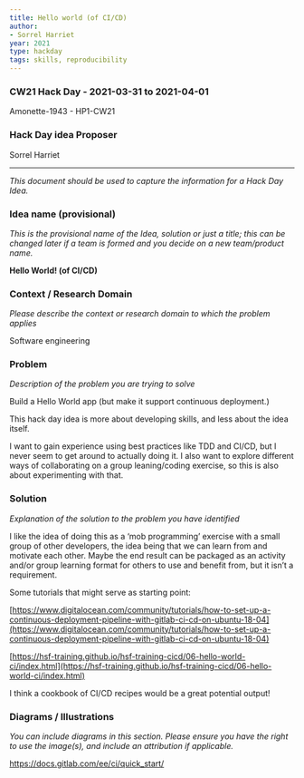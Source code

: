 ```yaml
---
title: Hello world (of CI/CD)
author:
- Sorrel Harriet
year: 2021
type: hackday
tags: skills, reproducibility
---
```



### CW21 Hack Day - 2021-03-31 to 2021-04-01

Amonette-1943 - HP1-CW21


### **Hack **D**ay **i**dea Proposer**

Sorrel Harriet



---


_This document should be used to capture the information for a Hack Day Idea._


### **Idea name (provisional)**

_This is the provisional name of the Idea, solution or just a title; this can be changed later if a team is formed and you decide on a new team/product name._

**Hello World! (of CI/CD)**


### **Context / Research Domain**

_Please describe the context or research domain to which the problem applies_

Software engineering


### **Problem**

_Description of the problem you are trying to solve_

Build a Hello World app (but make it support continuous deployment.)

This hack day idea is more about developing skills, and less about the idea itself. 

I want to gain experience using best practices like TDD and CI/CD, but I never seem to get around to actually doing it. I also want to explore different ways of collaborating on a group leaning/coding exercise, so this is also about experimenting with that.


### **Solution**

_Explanation of the solution to the problem you have identified_

I like the idea of doing this as a ‘mob programming’ exercise with a small group of other developers, the idea being that we can learn from and motivate each other. Maybe the end result can be packaged as an activity and/or group learning format for others to use and benefit from, but it isn’t a requirement.

Some tutorials that might serve as starting point:

[https://www.digitalocean.com/community/tutorials/how-to-set-up-a-continuous-deployment-pipeline-with-gitlab-ci-cd-on-ubuntu-18-04](https://www.digitalocean.com/community/tutorials/how-to-set-up-a-continuous-deployment-pipeline-with-gitlab-ci-cd-on-ubuntu-18-04)

[https://hsf-training.github.io/hsf-training-cicd/06-hello-world-ci/index.html](https://hsf-training.github.io/hsf-training-cicd/06-hello-world-ci/index.html)

I think a cookbook of CI/CD recipes would be a great potential output!


### **Diagrams / Illustrations**

_You can include diagrams in this section. Please ensure you have the right to use the image(s), and include an attribution if applicable._

https://docs.gitlab.com/ee/ci/quick_start/

